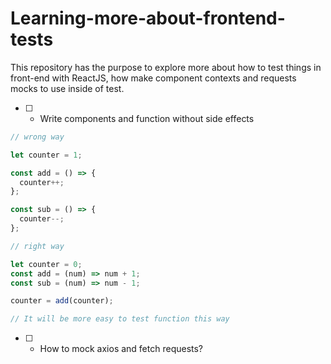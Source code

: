 # Learning-more-about-frontend-tests

This repository has the purpose to explore more about how to test things in front-end with ReactJS, how make component contexts and requests mocks to use inside of test.

- [ ] - Write components and function without side effects

```javascript
// wrong way

let counter = 1;

const add = () => {
  counter++;
};

const sub = () => {
  counter--;
};

// right way

let counter = 0;
const add = (num) => num + 1;
const sub = (num) => num - 1;

counter = add(counter);

// It will be more easy to test function this way
```

- [ ] - How to mock axios and fetch requests?
